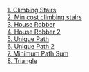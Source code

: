 [1. Climbing Stairs](https://leetcode.com/problems/climbing-stairs/discuss/2473516/From-recursion-to-space-optimized-DP-with-gradual-changes-for-better-understanding)  
[2. Min cost climbing stairs](https://leetcode.com/problems/min-cost-climbing-stairs/discuss/2473893/from-recursion-to-memoized-with-gradual-changes-for-better-understanding)  
[3. House Robber](https://leetcode.com/problems/house-robber/discuss/2476337/From-recursion-to-space-optimized-DP-with-gradual-changes-for-better-understanding)  
[4. House Robber 2](https://leetcode.com/problems/house-robber-ii/discuss/2476573/Zero-extra-code-in-House-Robber)  
[5. Unique Path](https://leetcode.com/problems/unique-paths/discuss/2478400/from-recursion-to-space-optimized-dp-with-gradual-changes-for-better-understanding)  
[6. Unique Path 2](https://leetcode.com/problems/unique-paths-ii/discuss/2482569/from-recursion-to-space-optimized-dp-with-gradual-changes-for-better-understanding)  
[7. Minimum Path Sum](https://leetcode.com/problems/minimum-path-sum/discuss/2482913/From-recursion-to-space-optimized-DP-with-gradual-changes-for-better-understanding)  
[8. Triangle](https://leetcode.com/problems/triangle/discuss/2483471/From-recursion-to-space-optimized-DP-with-gradual-changes-for-better-understanding)  
[]()
[]()
[]()
[]()
[]()
